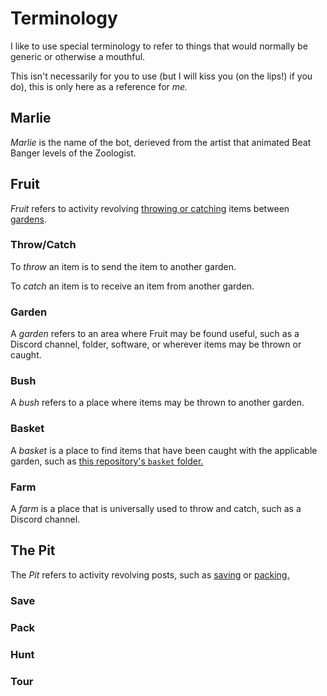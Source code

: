 # Terminology

I like to use special terminology to refer to things that would normally be
generic or otherwise a mouthful.

This isn't necessarily for you to use (but I will kiss you (on the lips!) if you
do), this is only here as a reference for *me.*

## Marlie

*Marlie* is the name of the bot, derieved from the artist that animated Beat
Banger levels of the Zoologist.

## Fruit

*Fruit* refers to activity revolving [throwing or catching](#throwcatch) items
between [gardens](#garden).

### Throw/Catch

To *throw* an item is to send the item to another garden.

To *catch* an item is to receive an item from another garden.

### Garden

A *garden* refers to an area where Fruit may be found useful, such as a Discord
channel, folder, software, or wherever items may be thrown or caught.

### Bush

A *bush* refers to a place where items may be thrown to another garden.

### Basket

A *basket* is a place to find items that have been caught with the applicable
garden, such as [this repository's `basket` folder.](../basket/)

### Farm

A *farm* is a place that is universally used to throw and catch, such as a
Discord channel.

## The Pit

The *Pit* refers to activity revolving posts, such as [saving](#save) or
[packing.](#pack)

### Save

### Pack

### Hunt

### Tour
